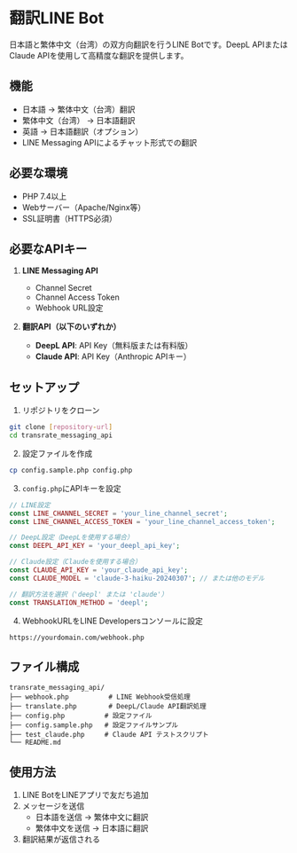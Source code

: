 # 翻訳LINE Bot

日本語と繁体中文（台湾）の双方向翻訳を行うLINE Botです。DeepL APIまたはClaude APIを使用して高精度な翻訳を提供します。

## 機能

- 日本語 → 繁体中文（台湾）翻訳
- 繁体中文（台湾） → 日本語翻訳
- 英語 → 日本語翻訳（オプション）
- LINE Messaging APIによるチャット形式での翻訳

## 必要な環境

- PHP 7.4以上
- Webサーバー（Apache/Nginx等）
- SSL証明書（HTTPS必須）

## 必要なAPIキー

1. **LINE Messaging API**
   - Channel Secret
   - Channel Access Token
   - Webhook URL設定

2. **翻訳API（以下のいずれか）**
   - **DeepL API**: API Key（無料版または有料版）
   - **Claude API**: API Key（Anthropic APIキー）

## セットアップ

1. リポジトリをクローン
```bash
git clone [repository-url]
cd transrate_messaging_api
```

2. 設定ファイルを作成
```bash
cp config.sample.php config.php
```

3. `config.php`にAPIキーを設定
```php
// LINE設定
const LINE_CHANNEL_SECRET = 'your_line_channel_secret';
const LINE_CHANNEL_ACCESS_TOKEN = 'your_line_channel_access_token';

// DeepL設定（DeepLを使用する場合）
const DEEPL_API_KEY = 'your_deepl_api_key';

// Claude設定（Claudeを使用する場合）
const CLAUDE_API_KEY = 'your_claude_api_key';
const CLAUDE_MODEL = 'claude-3-haiku-20240307'; // または他のモデル

// 翻訳方法を選択（'deepl' または 'claude'）
const TRANSLATION_METHOD = 'deepl';
```

4. WebhookURLをLINE Developersコンソールに設定
```
https://yourdomain.com/webhook.php
```

## ファイル構成

```
transrate_messaging_api/
├── webhook.php          # LINE Webhook受信処理
├── translate.php        # DeepL/Claude API翻訳処理
├── config.php          # 設定ファイル
├── config.sample.php   # 設定ファイルサンプル
├── test_claude.php     # Claude API テストスクリプト
└── README.md
```

## 使用方法

1. LINE BotをLINEアプリで友だち追加
2. メッセージを送信
   - 日本語を送信 → 繁体中文に翻訳
   - 繁体中文を送信 → 日本語に翻訳
3. 翻訳結果が返信される
